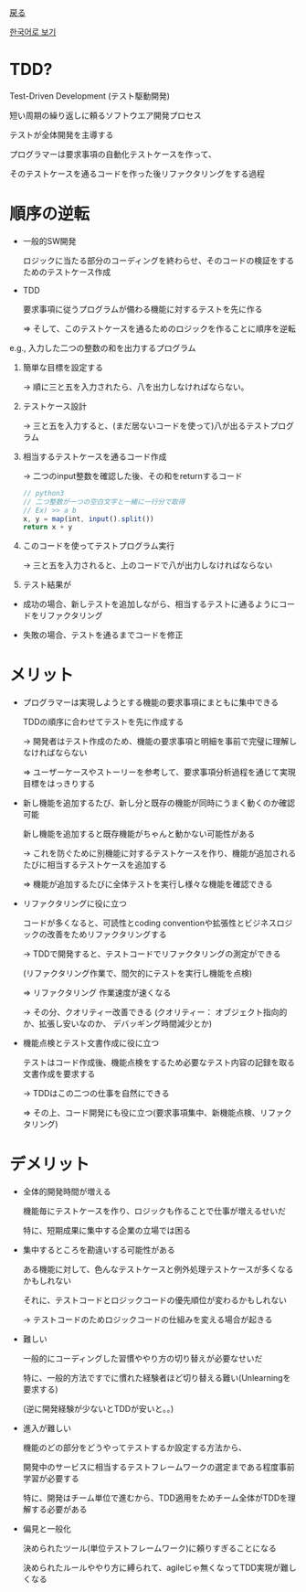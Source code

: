 [戻る](../README-jp.md#TDD)

[한국어로 보기](./README.md)

# TDD?

Test-Driven Development (テスト駆動開発)

短い周期の繰り返しに頼るソフトウエア開発プロセス

テストが全体開発を主導する

プログラマーは要求事項の自動化テストケースを作って、

そのテストケースを通るコードを作った後リファクタリングをする過程

# 順序の逆転

- 一般的SW開発

    ロジックに当たる部分のコーディングを終わらせ、そのコードの検証をするためのテストケース作成

- TDD

    要求事項に従うプログラムが備わる機能に対するテストを先に作る

    ⇒ そして、このテストケースを通るためのロジックを作ることに順序を逆転

e.g., 入力した二つの整数の和を出力するプログラム

1. 簡単な目標を設定する

    → 順に三と五を入力されたら、八を出力しなければならない。

2. テストケース設計

    → 三と五を入力すると、(まだ居ないコードを使って)八が出るテストプログラム

3. 相当するテストケースを通るコード作成

    → 二つのinput整数を確認した後、その和をreturnするコード

    ```jsx
    // python3
    // 二つ整数が一つの空白文字と一緒に一行分で取得
    // Ex) >> a b
    x, y = map(int, input().split())
    return x + y
    ```

4. このコードを使ってテストプログラム実行

    → 三と五を入力されると、上のコードで八が出力しなければならない

5. テスト結果が
- 成功の場合、新しテストを追加しながら、相当するテストに通るようにコードをリファクタリング

- 失敗の場合、テストを通るまでコードを修正

# メリット

- プログラマーは実現しようとする機能の要求事項にまともに集中できる

    TDDの順序に合わせてテストを先に作成する

    → 開発者はテスト作成のため、機能の要求事項と明細を事前で完璧に理解しなければならない

    ⇒ ユーザーケースやストーリーを参考して、要求事項分析過程を通じて実現目標をはっきりする

- 新し機能を追加するたび、新し分と既存の機能が同時にうまく動くのか確認可能

    新し機能を追加すると既存機能がちゃんと動かない可能性がある

    → これを防ぐために別機能に対するテストケースを作り、機能が追加されるたびに相当するテストケースを追加する

    ⇒ 機能が追加するたびに全体テストを実行し様々な機能を確認できる

- リファクタリングに役に立つ

    コードが多くなると、可読性とcoding conventionや拡張性とビジネスロジックの改善をためリファクタリングする

    → TDDで開発すると、テストコードでリファクタリングの測定ができる

    (リファクタリング作業で、間欠的にテストを実行し機能を点検)

    ⇒ リファクタリング 作業速度が速くなる

    → その分、クオリティー改善できる
    (クオリティー： オブジェクト指向的か、拡張し安いなのか、 デバッギング時間減少とか)

- 機能点検とテスト文書作成に役に立つ

    テストはコード作成後、機能点検をするため必要なテスト内容の記録を取る文書作成を要求する

    → TDDはこの二つの仕事を自然にできる

    ⇒ その上、コード開発にも役に立つ(要求事項集中、新機能点検、リファクタリング)

# デメリット

- 全体的開発時間が増える

    機能毎にテストケースを作り、ロジックも作ることで仕事が増えるせいだ

    特に、短期成果に集中する企業の立場では困る

- 集中するところを勘違いする可能性がある

    ある機能に対して、色んなテストケースと例外処理テストケースが多くなるかもしれない

    それに、テストコードとロジックコードの優先順位が変わるかもしれない

    → テストコードのためロジックコードの仕組みを変える場合が起きる

- 難しい

    一般的にコーディングした習慣ややり方の切り替えが必要なせいだ

    特に、一般的方法ですでに慣れた経験者ほど切り替える難い(Unlearningを要求する)

    (逆に開発経験が少ないとTDDが安いと。。)

- 進入が難しい

    機能のどの部分をどうやってテストするか設定する方法から、

    開発中のサービスに相当するテストフレームワークの選定まである程度事前学習が必要する

    特に、開発はチーム単位で進むから、TDD適用をためチーム全体がTDDを理解する必要がある

- 偏見と一般化

    決められたツール(単位テストフレームワーク)に頼りすぎることになる

    決められたルールややり方に縛られて、agileじゃ無くなってTDD実現が難しくなる
